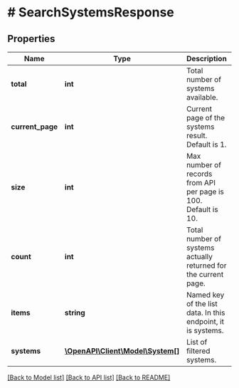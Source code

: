 # # SearchSystemsResponse

## Properties

Name | Type | Description | Notes
------------ | ------------- | ------------- | -------------
**total** | **int** | Total number of systems available. | [optional]
**current_page** | **int** | Current page of the systems result. Default is 1. | [optional]
**size** | **int** | Max number of records from API per page is 100. Default is 10. | [optional]
**count** | **int** | Total number of systems actually returned for the current page. | [optional]
**items** | **string** | Named key of the list data. In this endpoint, it is systems. | [optional]
**systems** | [**\OpenAPI\Client\Model\System[]**](System.md) | List of filtered systems. | [optional]

[[Back to Model list]](../../README.md#models) [[Back to API list]](../../README.md#endpoints) [[Back to README]](../../README.md)

